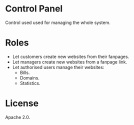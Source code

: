 # Control Panel
Control used used for managing the whole system.

# Roles
 * Let customers create new websites from their fanpages.
 * Let managers create new websites from a fanpage link.
 * Let authorised users manage their websites:
     - Bills.
     - Domains.
     - Statistics.

# License
Apache 2.0.
